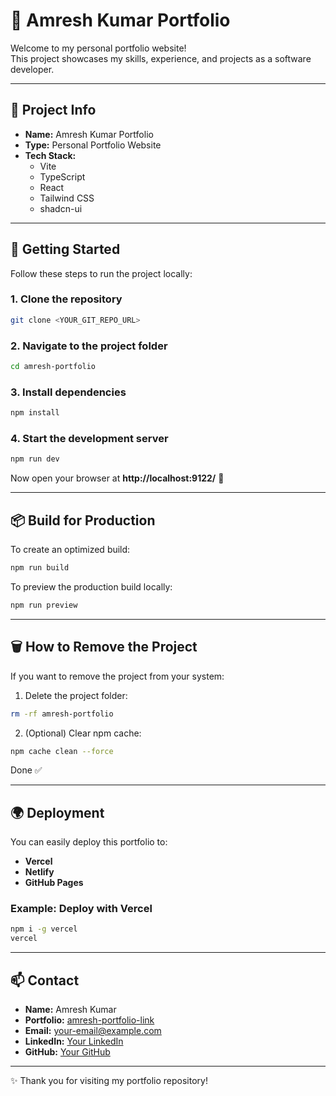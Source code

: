 # 🌟 Amresh Kumar Portfolio

Welcome to my personal portfolio website!  
This project showcases my skills, experience, and projects as a software developer.

---

## 📌 Project Info
- **Name:** Amresh Kumar Portfolio  
- **Type:** Personal Portfolio Website  
- **Tech Stack:**  
  - Vite  
  - TypeScript  
  - React  
  - Tailwind CSS  
  - shadcn-ui  

---

## 🚀 Getting Started

Follow these steps to run the project locally:

### 1. Clone the repository
```sh
git clone <YOUR_GIT_REPO_URL>
```

### 2. Navigate to the project folder
```sh
cd amresh-portfolio
```

### 3. Install dependencies
```sh
npm install
```

### 4. Start the development server
```sh
npm run dev
```

Now open your browser at **http://localhost:9122/** 🎉

---

## 📦 Build for Production

To create an optimized build:
```sh
npm run build
```

To preview the production build locally:
```sh
npm run preview
```

---

## 🗑 How to Remove the Project

If you want to remove the project from your system:

1. Delete the project folder:
```sh
rm -rf amresh-portfolio
```

2. (Optional) Clear npm cache:
```sh
npm cache clean --force
```

Done ✅

---

## 🌍 Deployment

You can easily deploy this portfolio to:
- **Vercel**
- **Netlify**
- **GitHub Pages**

### Example: Deploy with Vercel
```sh
npm i -g vercel
vercel
```

---

## 📫 Contact

- **Name:** Amresh Kumar  
- **Portfolio:** [amresh-portfolio-link](#)  
- **Email:** your-email@example.com  
- **LinkedIn:** [Your LinkedIn](#)  
- **GitHub:** [Your GitHub](#)  

---
✨ Thank you for visiting my portfolio repository!
